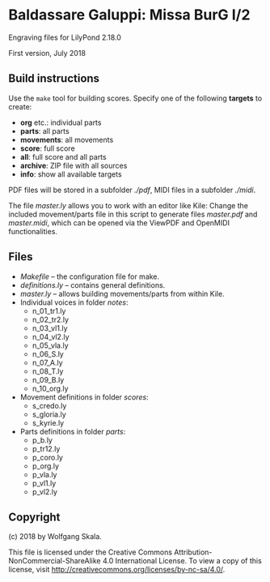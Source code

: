 # Baldassare Galuppi: Missa BurG I/2

Engraving files for LilyPond 2.18.0

First version, July 2018


## Build instructions

Use the `make` tool for building scores. Specify one of the following **targets** to create:

* **org** etc.: individual parts
* **parts**: all parts
* **movements**: all movements
* **score**: full score
* **all**: full score and all parts
* **archive**: ZIP file with all sources
* **info**: show all available targets

PDF files will be stored in a subfolder *./pdf*, MIDI files in a subfolder *./midi*.

The file *master.ly* allows you to work with an editor like Kile: Change the included movement/parts file in this script to generate files *master.pdf* and *master.midi*, which can be opened via the ViewPDF and OpenMIDI functionalities.


## Files

* *Makefile* – the configuration file for make.
* *definitions.ly* – contains general definitions.
* *master.ly* – allows building movements/parts from within Kile.
* Individual voices in folder *notes*:
    * n_01_tr1.ly
    * n_02_tr2.ly
    * n_03_vl1.ly
    * n_04_vl2.ly
    * n_05_vla.ly
    * n_06_S.ly
    * n_07_A.ly
    * n_08_T.ly
    * n_09_B.ly
    * n_10_org.ly
* Movement definitions in folder *scores*:
    * s_credo.ly
    * s_gloria.ly
    * s_kyrie.ly
* Parts definitions in folder *parts*:
    * p_b.ly
    * p_tr12.ly
    * p_coro.ly
    * p_org.ly
    * p_vla.ly
    * p_vl1.ly
    * p_vl2.ly


## Copyright

(c) 2018 by Wolfgang Skala.

This file is licensed under the Creative Commons Attribution-NonCommercial-ShareAlike 4.0 International License.
To view a copy of this license, visit http://creativecommons.org/licenses/by-nc-sa/4.0/.
